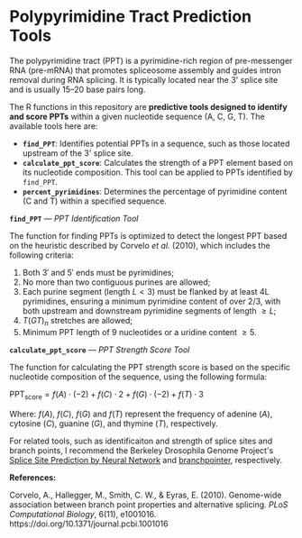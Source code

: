 # Polypyrimidine Tract Prediction Tools

The polypyrimidine tract (PPT) is a pyrimidine-rich region of pre-messenger RNA (pre-mRNA) that promotes spliceosome assembly and guides intron removal during RNA splicing. It is typically located near the 3' splice site and is usually 15–20 base pairs long.

The R functions in this repository are **predictive tools designed to identify and score PPTs** within a given nucleotide sequence (A, C, G, T). The available tools here are:

- **`find_PPT`**: Identifies potential PPTs in a sequence, such as those located upstream of the 3' splice site.
- **`calculate_ppt_score`**: Calculates the strength of a PPT element based on its nucleotide composition. This tool can be applied to PPTs identified by `find_PPT`.
- **`percent_pyrimidines`**: Determines the percentage of pyrimidine content (C and T) within a specified sequence.

**`find_PPT`** ― *PPT Identification Tool*

The function for finding PPTs is optimized to detect the longest PPT based on the heuristic described by Corvelo *et al.* (2010), which includes the following criteria:

1. Both $3′$ and $5′$ ends must be pyrimidines;
2. No more than two contiguous purines are allowed;
3. Each purine segment (length $L < 3$) must be flanked by at least 4L pyrimidines, ensuring a minimum pyrimidine content of over 2/3, with both upstream and downstream pyrimidine segments of length $≥ L$;
4. $T(GT)_n$ stretches are allowed;
5. Minimum PPT length of 9 nucleotides or a uridine content $≥ 5$.

**`calculate_ppt_score`** ― *PPT Strength Score Tool*

The function for calculating the PPT strength score is based on the specific nucleotide composition of the sequence, using the following formula:

$\text{PPT}_{\text{score}} = f(A) \cdot (-2) + f(C) \cdot 2 + f(G) \cdot (-2) + f(T) \cdot 3$

Where: $f(A)$, $f(C)$, $f(G)$ and $f(T)$ represent the frequency of adenine ($A$), cytosine ($C$), guanine ($G$), and thymine ($T$), respectively.

For related tools, such as identificaiton and strength of splice sites and branch points, I recommend the Berkeley Drosophila Genome Project's [Splice Site Prediction by Neural Network](https://www.fruitfly.org/seq_tools/splice.html) and [branchpointer](https://www.bioconductor.org/packages/release/bioc/html/branchpointer.html), respectively.

**References:**

Corvelo, A., Hallegger, M., Smith, C. W., & Eyras, E. (2010). Genome-wide association between branch point properties and alternative splicing. *PLoS Computational Biology*, 6(11), e1001016. ht<span>tps://</span>doi.org/10.1371/journal.pcbi.1001016
